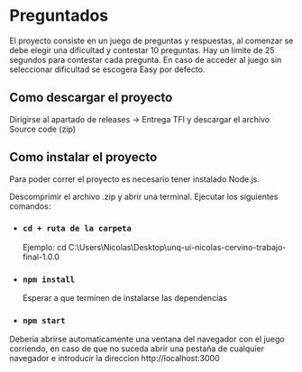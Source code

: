 # Preguntados

El proyecto consiste en un juego de preguntas y respuestas, al comenzar se debe elegir una dificultad y contestar 10 preguntas. Hay un limite de 25 segundos para contestar cada pregunta. En caso de acceder al juego sin seleccionar dificultad se escogera Easy por defecto.

## Como descargar el proyecto

Dirigirse al apartado de releases -> Entrega TFI y descargar el archivo Source code
(zip)

## Como instalar el proyecto

Para poder correr el proyecto es necesario tener instalado Node.js.

Descomprimir el archivo .zip y abrir una terminal. Ejecutar los siguientes comandos: 

* ### `cd + ruta de la carpeta`

    Ejemplo: cd C:\Users\Nicolas\Desktop\unq-ui-nicolas-cervino-trabajo-final-1.0.0

* ### `npm install`
    Esperar a que terminen de instalarse las dependencias

* ### `npm start`

Deberia abrirse automaticamente una ventana del navegador con el juego corriendo, en caso de que no suceda abrir una pestaña de cualquier navegador e introducir la direccion http://localhost:3000
